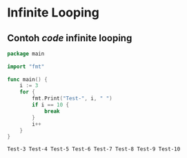 # Infinite Looping

## Contoh _code_ infinite looping

```go
package main
 
import "fmt"
 
func main() {
	i := 3
	for {
		fmt.Print("Test-", i, " ")
		if i == 10 {
			break
		}
		i++
	}
}
```

```
Test-3 Test-4 Test-5 Test-6 Test-7 Test-8 Test-9 Test-10 
```
